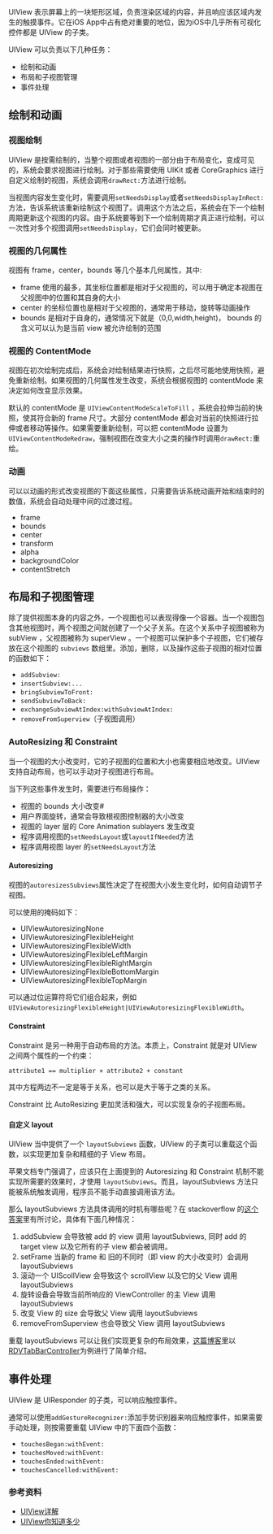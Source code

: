 UIView 表示屏幕上的一块矩形区域，负责渲染区域的内容，并且响应该区域内发生的触摸事件。它在iOS App中占有绝对重要的地位，因为iOS中几乎所有可视化控件都是 UIView 的子类。

UIView 可以负责以下几种任务：

* 绘制和动画
* 布局和子视图管理
* 事件处理

## 绘制和动画

### 视图绘制

UIView 是按需绘制的，当整个视图或者视图的一部分由于布局变化，变成可见的，系统会要求视图进行绘制。对于那些需要使用 UIKit 或者 CoreGraphics 进行自定义绘制的视图，系统会调用`drawRect:`方法进行绘制。

当视图内容发生变化时，需要调用`setNeedsDisplay`或者`setNeedsDisplayInRect:`方法，告诉系统该重新绘制这个视图了。调用这个方法之后，系统会在下一个绘制周期更新这个视图的内容。由于系统要等到下一个绘制周期才真正进行绘制，可以一次性对多个视图调用`setNeedsDisplay`，它们会同时被更新。


### 视图的几何属性

视图有 frame，center，bounds 等几个基本几何属性，其中:

* frame 使用的最多，其坐标位置都是相对于父视图的，可以用于确定本视图在父视图中的位置和其自身的大小
* center 的坐标位置也是相对于父视图的，通常用于移动，旋转等动画操作
* bounds 是相对于自身的，通常情况下就是（0,0,width,height)， bounds 的含义可以认为是当前 view 被允许绘制的范围

### 视图的 ContentMode

视图在初次绘制完成后，系统会对绘制结果进行快照，之后尽可能地使用快照，避免重新绘制。如果视图的几何属性发生改变，系统会根据视图的 contentMode 来决定如何改变显示效果。

默认的 contentMode 是 `UIViewContentModeScaleToFill` ，系统会拉伸当前的快照，使其符合新的 frame 尺寸。大部分 contentMode 都会对当前的快照进行拉伸或者移动等操作。如果需要重新绘制，可以把 contentMode 设置为 `UIViewContentModeRedraw`，强制视图在改变大小之类的操作时调用`drawRect:`重绘。


### 动画

可以以动画的形式改变视图的下面这些属性，只需要告诉系统动画开始和结束时的数值，系统会自动处理中间的过渡过程。

* frame
* bounds
* center
* transform
* alpha
* backgroundColor
* contentStretch

## 布局和子视图管理

除了提供视图本身的内容之外，一个视图也可以表现得像一个容器。当一个视图包含其他视图时，两个视图之间就创建了一个父子关系。在这个关系中子视图被称为 subView ，父视图被称为 superView 。一个视图可以保护多个子视图，它们被存放在这个视图的 `subviews` 数组里。添加，删除，以及操作这些子视图的相对位置的函数如下：

* `addSubview:`
* `insertSubview:...`
* `bringSubviewToFront:`
* `sendSubviewToBack:`
* `exchangeSubviewAtIndex:withSubviewAtIndex:`
* `removeFromSuperview`（子视图调用）

### AutoResizing 和 Constraint

当一个视图的大小改变时，它的子视图的位置和大小也需要相应地改变。UIView 支持自动布局，也可以手动对子视图进行布局。

当下列这些事件发生时，需要进行布局操作：

* 视图的 bounds 大小改变#
* 用户界面旋转，通常会导致根视图控制器的大小改变
* 视图的 layer 层的 Core Animation sublayers 发生改变
* 程序调用视图的`setNeedsLayout`或`layoutIfNeeded`方法
* 程序调用视图 layer 的`setNeedsLayout`方法

#### Autoresizing

视图的`autoresizesSubviews`属性决定了在视图大小发生变化时，如何自动调节子视图。

可以使用的掩码如下：

* UIViewAutoresizingNone
* UIViewAutoresizingFlexibleHeight
* UIViewAutoresizingFlexibleWidth
* UIViewAutoresizingFlexibleLeftMargin
* UIViewAutoresizingFlexibleRightMargin
* UIViewAutoresizingFlexibleBottomMargin
* UIViewAutoresizingFlexibleTopMargin

可以通过位运算符将它们组合起来，例如`UIViewAutoresizingFlexibleHeight|UIViewAutoresizingFlexibleWidth`。

#### Constraint

Constraint 是另一种用于自动布局的方法。本质上，Constraint 就是对 UIView 之间两个属性的一个约束：

    attribute1 == multiplier × attribute2 + constant

其中方程两边不一定是等于关系，也可以是大于等于之类的关系。

Constraint 比 AutoResizing 更加灵活和强大，可以实现复杂的子视图布局。

#### 自定义 layout

UIView 当中提供了一个 `layoutSubviews` 函数，UIView 的子类可以重载这个函数，以实现更加复杂和精细的子 View 布局。

苹果文档专门强调了，应该只在上面提到的 Autoresizing 和 Constraint 机制不能实现所需要的效果时，才使用 `layoutSubviews`。而且，layoutSubviews 方法只能被系统触发调用，程序员不能手动直接调用该方法。

那么 layoutSubviews 方法具体调用的时机有哪些呢？在 stackoverflow 的[这个答案](http://stackoverflow.com/questions/728372/when-is-layoutsubviews-called)里有所讨论，具体有下面几种情况：

1. addSubview 会导致被 add 的 view 调用 layoutSubviews, 同时 add 的 target view 以及它所有的子 view 都会被调用。
2. setFrame 当新的 frame 和 旧的不同时（即 view 的大小改变时）会调用 layoutSubviews
3. 滚动一个 UIScollView 会导致这个 scrollView 以及它的父 View 调用 layoutSubviews
4. 旋转设备会导致当前所响应的 ViewController 的主 View 调用 layoutSubviews
5. 改变 View 的 size 会导致父 View 调用 layoutSubviews
6. removeFromSuperview 也会导致父 View 调用 layoutSubviews

重载 layoutSubviews 可以让我们实现更复杂的布局效果，[这篇博客](http://bachiscoding.com/blog/2014/12/15/when-will-layoutsubviews-be-invoked/)里以[RDVTabBarController](https://github.com/robbdimitrov/RDVTabBarController)为例进行了简单介绍。

## 事件处理

UIView 是 UIResponder 的子类，可以响应触控事件。

通常可以使用`addGestureRecognizer:`添加手势识别器来响应触控事件，如果需要手动处理，则按需要重载 UIView 中的下面四个函数：

* `touchesBegan:withEvent:`
* `touchesMoved:withEvent:`
* `touchesEnded:withEvent:`
* `touchesCancelled:withEvent:`


### 参考资料

* [UIView详解](http://blog.csdn.net/chengyingzhilian/article/details/7894276)
* [UIView你知道多少](http://www.cnblogs.com/likwo/archive/2011/06/18/2084192.html)
